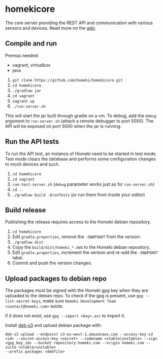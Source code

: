 # homekicore

The core server providing the REST API and communication with various sensors and devices.
Read more on the [wiki](../../wiki).

## Compile and run

Prereqs needed:
 * vagrant, virtualbox
 * java

1. `git clone https://github.com/homeki/homekicore.git`
2. `cd homekicore`
3. `./gradlew jar`
4. `cd vagrant`
5. `vagrant up`
6. `./run-server.sh`

This will start the jar built through gradle on a vm. To debug, add the `debug` argument to `run-server.sh`
(attach a remote debugger to port 5050). The API will be exposed on port 5000 when the jar is running.

## Run the API tests

To run the API test, an instance of Homeki need to be started in test mode. Test mode clears
the database and performs some configuration changes to mock devices and such.

1. `cd homekicore`
2. `cd vagrant`
3. `run-test-server.sh` (`debug` parameter works just as for `run-server.sh`)
4. `cd ..`
5. `./gradlew build -DrunTests` (or run them from inside your editor)

## Build release

Publishing the release requires access to the Homeki debian repository.

1. `cd homekicore`
2. Edit `gradle.properties`, remove the `-SNAPSHOT` from the version.
3. `./gradlew dist`
4. Copy the `build/dist/homeki_*.deb` to the Homeki debian repository.
5. Edit `gradle.properties`, increment the version and re-add the `-SNAPSHOT` label.
6. Commit and push the version changes.

## Upload packages to debian repo

The packages must be signed with the Homeki gpg key when they are uploaded to the
debian repo. To check if the gpg is present, use `gpg --list-secret-keys`, make sure
`Homeki Development Team <contact@homeki.com>` exists.

If it does not exist, use `gpg --import <key>.asc` to import it.

Install [deb-s3](https://github.com/krobertson/deb-s3) and upload debian package with:

```
deb-s3 upload --endpoint s3-eu-west-1.amazonaws.com --access-key-id <id> --secret-access-key <secret> --codename <stable|unstable> --sign <gpg_key_id> --bucket repository.homeki.com --origin homeki.com --suite <stable/unstable>
--prefix packages <debfile>
```
